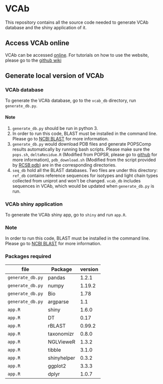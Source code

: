 # VCAb
This repository contains all the source code needed to generate VCAb database and the shiny application of it.

## Access VCAb online

VCAb can be accessed [online](https://fraternalilab.kcl.ac.uk/VCAb/). For tutorials on how to use the website, please go to the [github wiki](https://github.com/Fraternalilab/VCAb/wiki)

## Generate local version of VCAb

### VCAb database
To generate the VCAb database, go to the `vcab_db` directory, run `generate_db.py`.
#### Note 
1. `generate_db.py` should be run in python 3.
2. In order to run this code, BLAST must be installed in the command line. Please go to [NCBI BLAST](https://blast.ncbi.nlm.nih.gov/Blast.cgi?PAGE_TYPE=BlastDocs&DOC_TYPE=Download) for more information.
2. `generate_db.py` would download PDB files and generate POPSComp results automatically by running bash scripts. Please make sure the `pops.sh`, `deltaResidue.R` (Modified from POPSR, please go to [github](https://github.com/Fraternalilab/POPScomp/tree/master/POPSR) for more information), `pdb_download.sh` (Modified from the script provided by [RCSB pdb](https://www.rcsb.org/docs/programmatic-access/batch-downloads-with-shell-script)) are in the corresponding directories.
3. `seq_db` hold all the BLAST databases. Two files are under this directory: `ref_db` contains reference sequences for isotypes and light chain types collected from uniprot and won't be changed. `vcab_db` includes sequences in VCAb, which would be updated when `generate_db.py` is run.

### VCAb shiny application
To generate the VCAb shiny app, go to `shiny` and run `app.R`.
### Note
In order to run this code, BLAST must be installed in the command line. Please go to [NCBI BLAST](https://blast.ncbi.nlm.nih.gov/Blast.cgi?PAGE_TYPE=BlastDocs&DOC_TYPE=Download) for more information.

### Packages required 
| file | Package | version |
| ---- | ------- | ------- |
|`generate_db.py`| pandas | 1.2.1|
|`generate_db.py`| numpy | 1.19.2|
|`generate_db.py`| Bio | 1.78|
|`generate_db.py`| argparse | 1.1|
|`app.R`| shiny | 1.6.0|
|`app.R`| DT |0.17|
|`app.R`| rBLAST |0.99.2|
|`app.R`| taxonomizr |0.8.0|
|`app.R`| NGLVieweR |1.3.2|
|`app.R`| tibble |3.1.0|
|`app.R`| shinyhelper |0.3.2|
|`app.R`| ggplot2 |3.3.3|
|`app.R`| dplyr |1.0.7|
